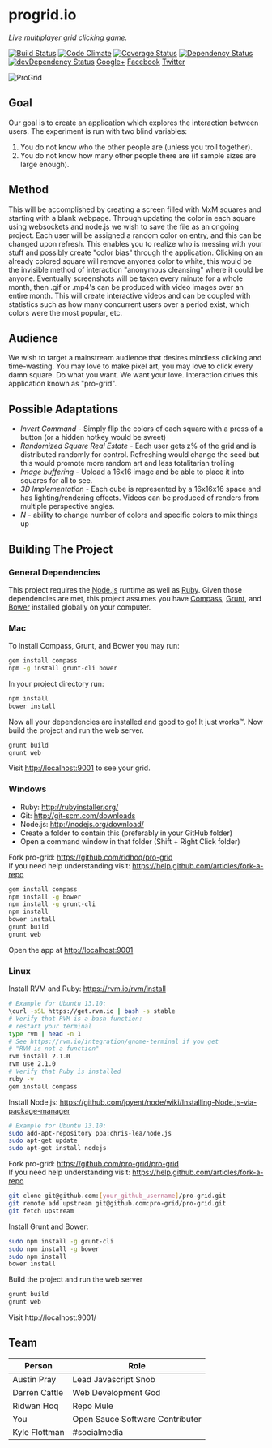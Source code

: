 progrid.io
===
_Live multiplayer grid clicking game._

[![Build Status](https://travis-ci.org/pro-grid/pro-grid.svg?branch=master)](https://travis-ci.org/pro-grid/pro-grid)
[![Code Climate](http://img.shields.io/codeclimate/github/pro-grid/pro-grid.svg)](https://codeclimate.com/github/pro-grid/pro-grid) 
[![Coverage Status](https://img.shields.io/coveralls/pro-grid/pro-grid.svg)](https://coveralls.io/r/pro-grid/pro-grid)
[![Dependency Status](https://david-dm.org/pro-grid/pro-grid.svg)](https://david-dm.org/pro-grid/pro-grid)
[![devDependency Status](https://david-dm.org/pro-grid/pro-grid/dev-status.svg)](https://david-dm.org/pro-grid/pro-grid#info=devDependencies)
[Google+](https://plus.google.com/+ProgridIoofficial) 
[Facebook](https://www.facebook.com/ProGrid) 
[Twitter](https://twitter.com/Pro_Grid)

![ProGrid](http://cdn.progrid.io/progrid-logo-360.png)

Goal
---
Our goal is to create an application which explores the interaction between users.
The experiment is run with two blind variables:
 1. You do not know who the other people are (unless you troll together).
 2. You do not know how many other people there are (if sample sizes are large enough).

Method
---
This will be accomplished by creating a screen filled with MxM squares and starting with a blank webpage.
Through updating the color in each square using websockets and node.js we wish to save the file as an ongoing project. Each user will be assigned a random color on entry, and this can be changed upon refresh. This enables you to realize who is messing with your stuff and possibly create "color bias" through the application. Clicking on an already colored square will remove anyones color to white, this would be the invisible method of interaction "anonymous cleansing" where it could be anyone.
Eventually screenshots will be taken every minute for a whole month, then .gif or .mp4's can be produced with video images over an entire month. This will create interactive videos and can be coupled with statistics such as how many concurrent users over a period exist, which colors were the most popular, etc.

Audience
---
We wish to target a mainstream audience that desires mindless clicking and time-wasting. You may love to make pixel art, you may love to click every damn square. Do what you want. We want your love. Interaction drives this application known as "pro-grid".

Possible Adaptations
---
 - _Invert Command_ - Simply flip the colors of each square with a press of a button (or a hidden hotkey would be sweet)
 - _Randomized Square Real Estate_ - Each user gets z% of the grid and is distributed randomly for control. Refreshing would change the seed but this would promote more random art and less totalitarian trolling
 - _Image buffering_ - Upload a 16x16 image and be able to place it into squares for all to see.
 - _3D Implementation_ - Each cube is represented by a 16x16x16 space and has lighting/rendering effects. Videos can be produced of renders from multiple perspective angles.
 - _N_ - ability to change number of colors and specific colors to mix things up

Building The Project
---
### General Dependencies
This project requires the [Node.js](http://nodejs.org/) runtime as well as [Ruby](https://www.ruby-lang.org/en/). Given those dependencies are met, this project assumes you have [Compass](http://compass-style.org/install/), [Grunt](http://gruntjs.com/), and [Bower](http://bower.io/) installed globally on your computer.
### Mac
To install Compass, Grunt, and Bower you may run:
```bash
gem install compass
npm -g install grunt-cli bower
```
In your project directory run:
```bash
npm install
bower install
```
Now all your dependencies are installed and good to go! It just works™. Now build the project and run the web server.
```bash
grunt build
grunt web
```
Visit [http://localhost:9001](http://localhost:9001) to see your grid.

### Windows
 - Ruby: http://rubyinstaller.org/
 - Git: http://git-scm.com/downloads
 - Node.js: http://nodejs.org/download/
 - Create a folder to contain this (preferably in your GitHub folder)
 - Open a command window in that folder (Shift + Right Click folder)

Fork pro-grid: https://github.com/ridhoq/pro-grid  
If you need help understanding visit: https://help.github.com/articles/fork-a-repo

```bash
gem install compass
npm install -g bower
npm install -g grunt-cli
npm install
bower install
grunt build
grunt web
```
Open the app at [http://localhost:9001](http://localhost:9001)

### Linux
Install RVM and Ruby: https://rvm.io/rvm/install
```bash
# Example for Ubuntu 13.10:
\curl -sSL https://get.rvm.io | bash -s stable
# Verify that RVM is a bash function:
# restart your terminal
type rvm | head -n 1
# See https://rvm.io/integration/gnome-terminal if you get
# "RVM is not a function"
rvm install 2.1.0
rvm use 2.1.0
# Verify that Ruby is installed
ruby -v
gem install compass
```
Install Node.js: https://github.com/joyent/node/wiki/Installing-Node.js-via-package-manager
```bash
# Example for Ubuntu 13.10:
sudo add-apt-repository ppa:chris-lea/node.js  
sudo apt-get update  
sudo apt-get install nodejs
```
Fork pro-grid: https://github.com/pro-grid/pro-grid  
If you need help understanding visit: https://help.github.com/articles/fork-a-repo
```bash
git clone git@github.com:[your_github_username]/pro-grid.git
git remote add upstream git@github.com:pro-grid/pro-grid.git
git fetch upstream
```
Install Grunt and Bower:
```bash
sudo npm install -g grunt-cli
sudo npm install -g bower
sudo npm install
bower install
```
Build the project and run the web server
```bash
grunt build
grunt web
```
Visit http://localhost:9001/

Team
---

Person | Role
--- | ---
Austin Pray | Lead Javascript Snob
Darren Cattle | Web Development God
Ridwan Hoq | Repo Mule
You | Open Sauce Software Contributer
Kyle Flottman | #socialmedia
